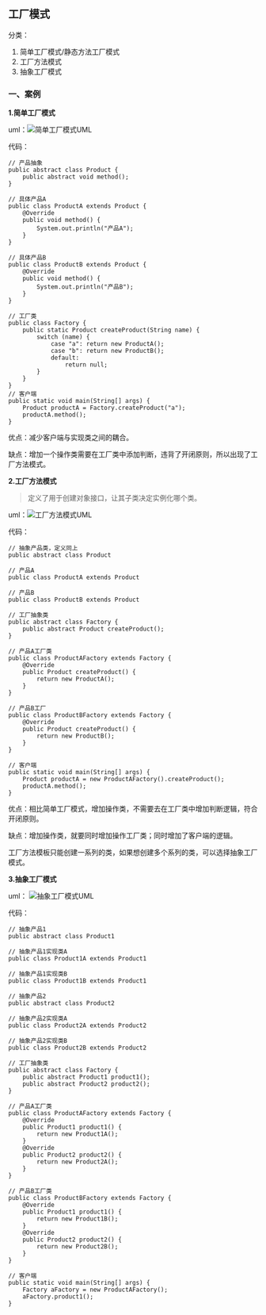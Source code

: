 ## 工厂模式 ##
分类：

1. 简单工厂模式/静态方法工厂模式
2. 工厂方法模式
3. 抽象工厂模式

### 一、案例 ###
**1.简单工厂模式**

uml：![简单工厂模式UML](https://i.imgur.com/BqhEAH1.png)

代码：

	// 产品抽象
	public abstract class Product {
		public abstract void method();
	}
	
	// 具体产品A
	public class ProductA extends Product {
		@Override
		public void method() {
			System.out.println("产品A");
		}
	}
	
	// 具体产品B
	public class ProductB extends Product {
		@Override
		public void method() {
			System.out.println("产品B");
		}
	}
	
	// 工厂类
	public class Factory {
		public static Product createProduct(String name) {
			switch (name) {
				case "a": return new ProductA();
				case "b": return new ProductB();
				default:
					return null;
			}
		}
	}
	// 客户端
	public static void main(String[] args) {
		Product productA = Factory.createProduct("a");
		productA.method();
	}


优点：减少客户端与实现类之间的耦合。

缺点：增加一个操作类需要在工厂类中添加判断，违背了开闭原则，所以出现了工厂方法模式。

**2.工厂方法模式**
>定义了用于创建对象接口，让其子类决定实例化哪个类。

uml：![工厂方法模式UML](https://i.imgur.com/dUViTXk.png)

代码：

	// 抽象产品类，定义同上
	public abstract class Product
	
	// 产品A
	public class ProductA extends Product
	
	// 产品B
	public class ProductB extends Product
	
	// 工厂抽象类
	public abstract class Factory {
		public abstract Product createProduct();
	}
	
	// 产品A工厂类
	public class ProductAFactory extends Factory {
		@Override
		public Product createProduct() {
			return new ProductA();
		}
	}
	
	// 产品B工厂
	public class ProductBFactory extends Factory {
		@Override
		public Product createProduct() {
			return new ProductB();
		}
	}
	
	// 客户端
	public static void main(String[] args) {
		Product productA = new ProductAFactory().createProduct();
		productA.method();
	}

优点：相比简单工厂模式，增加操作类，不需要去在工厂类中增加判断逻辑，符合开闭原则。

缺点：增加操作类，就要同时增加操作工厂类；同时增加了客户端的逻辑。

工厂方法模板只能创建一系列的类，如果想创建多个系列的类，可以选择抽象工厂模式。

**3.抽象工厂模式**

uml：
![抽象工厂模式UML](https://i.imgur.com/qKheZPp.png)

代码：

	// 抽象产品1
	public abstract class Product1
	
	// 抽象产品1实现类A
	public class Product1A extends Product1
	
	// 抽象产品1实现类B
	public class Product1B extends Product1
	
	// 抽象产品2
	public abstract class Product2
	
	// 抽象产品2实现类A
	public class Product2A extends Product2
	
	// 抽象产品2实现类B
	public class Product2B extends Product2
	
	// 工厂抽象类
	public abstract class Factory {
		public abstract Product1 product1();
		public abstract Product2 product2();
	}
	
	// 产品A工厂类
	public class ProductAFactory extends Factory {
		@Override
		public Product1 product1() {
			return new Product1A();
		}
		@Override
		public Product2 product2() {
			return new Product2A();
		}
	}
	
	// 产品B工厂类
	public class ProductBFactory extends Factory {
		@Override
		public Product1 product1() {
			return new Product1B();
		}
		@Override
		public Product2 product2() {
			return new Product2B();
		}
	}
	
	// 客户端
	public static void main(String[] args) {
		Factory aFactory = new ProductAFactory();
		aFactory.product1();
	}
